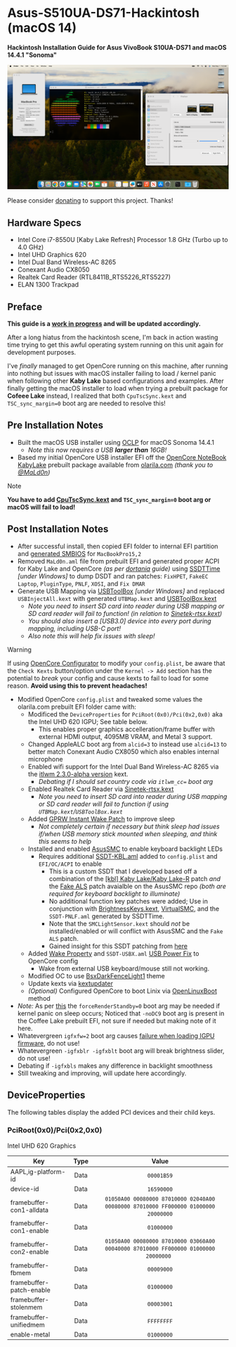 

# Asus-S510UA-DS71-Hackintosh (macOS 14)
**Hackintosh Installation Guide for Asus VivoBook S10UA-DS71 and macOS 14.4.1 "Sonoma"**
<p align="center" style="margin:0 auto !important;text-align:center !important;"><img src="Images/Asus-S510UA-DS71-Hackintosh-14.4.1.png"></p>

Please consider [donating](https://paypal.me/djouija) to support this project. Thanks!

## Hardware Specs
- Intel Core i7-8550U [Kaby Lake Refresh] Processor 1.8 GHz (Turbo up to 4.0 GHz)
- Intel UHD Graphics 620
- Intel Dual Band Wireless-AC 8265
- Conexant Audio CX8050
- Realtek Card Reader (RTL8411B_RTS5226_RTS5227)
- ELAN 1300 Trackpad

## Preface
**This guide is a <u>work in progress</u> and will be updated accordingly.**

After a long hiatus from the hackintosh scene, I'm back in action wasting time trying to get this awful operating system running on this unit again for development purposes.

I've _finally_ managed to get OpenCore running on this machine, after running into nothing but issues with macOS installer failing to load / kernel panic when following other **Kaby Lake** based configurations and examples.  After finally getting the macOS installer to load when trying a prebuilt package for **Cofeee Lake** instead, I realized that both `CpuTscSync.kext` and `TSC_sync_margin=0` boot arg are needed to resolve this!

## Pre Installation Notes

- Built the macOS USB installer using [OCLP](https://dortania.github.io/OpenCore-Legacy-Patcher/INSTALLER.html) for macOS Sonoma 14.4.1
	-  _Note this now requires a USB **larger than** 16GB!_
- Based my initial OpenCore USB installer EFI off the [OpenCore NoteBook KabyLake](https://olarila.com/files/OPENCORE1/EFI.Opencore.NoteBook.KabyLake.zip) prebuilt package available from [olarila.com](https://www.olarila.com/topic/5676-hackintosh-efi-folder-with-clover-and-opencore/)   _(thank you to [@MaLd0n](https://github.com/MaLd0n))_
> [!NOTE]
> **You have to add [CpuTscSync.kext](https://github.com/acidanthera/CpuTscSync/releases)  and `TSC_sync_margin=0` boot arg or macOS will fail to load!**

## Post Installation Notes

- After successful install, then copied EFI folder to internal EFI partition and [generated SMBIOS](https://github.com/corpnewt/GenSMBIOS) for `MacBookPro15,2`
- Removed `MaLd0n.aml` file from prebuilt EFI and generated proper ACPI for Kaby Lake and OpenCore _(as per [dortania](https://dortania.github.io/OpenCore-Install-Guide/config-laptop.plist/kaby-lake.html) guide)_ using [SSDTTime](https://github.com/corpnewt/SSDTTime) _[under Windows]_ to dump DSDT and ran patches: `FixHPET`, `FakeEC Laptop`, `PluginType`, `PNLF`, `XOSI`, and `Fix DMAR`
- Generate USB Mapping via [USBToolBox](https://github.com/USBToolBox/tool/releases) _[under Windows]_ and replaced `USBInjectAll.kext` with generated `UTBMap.kext` and [USBToolBox.kext](https://github.com/USBToolBox/kext)
	- _Note you need to insert SD card into reader during USB mapping or SD card reader will fail to function! (in relation to [Sinetek-rtsx.kext](https://github.com/cholonam/Sinetek-rtsx/releases))_
	- _You should also insert a [USB3.0] device into every port during mapping, including USB-C port!_
	- _Also note this will help fix issues with sleep!_

> [!WARNING]  
> If using [OpenCore Configurator](https://mackie100projects.altervista.org/download-opencore-configurator/) to modify your `config.plist`, be aware that the `Check Kexts` button/option under the `Kernel -> Add` section has the potential to *break* your config and cause kexts to fail to load for some reason.  **Avoid using this to prevent headaches!**
	
- Modified OpenCore `config.plist` and tweaked some values the olarila.com prebuilt EFI folder came with:
	- Modificed the `DeviceProperties` for `PciRoot(0x0)/Pci(0x2,0x0)` aka the Intel UHD 620 IGPU; See table below.
		- This enables proper graphics accelleration/frame buffer with external HDMI output, 4095MB VRAM, and Metal 3 support.
	- Changed AppleALC boot arg from `alcid=3` to instead use `alcid=13` to better match Conexant Audio CX8050 which also enables internal microphone
	- Enabled wifi support for the Intel Dual Band Wireless-AC 8265 via the [itlwm 2.3.0-alpha version](https://github.com/OpenIntelWireless/itlwm/releases/tag/v2.3.0-alpha) kext.
		- _Debating if I should set country code via `itlwm_cc=` boot arg_
	- Enabled Realtek Card Reader via [Sinetek-rtsx.kext](https://github.com/cholonam/Sinetek-rtsx/releases)
		- _Note you need to insert SD card into reader during USB mapping or SD card reader will fail to function if using `UTBMap.kext`/`USBToolBox.kext`_
	- Added [GPRW Instant Wake Patch](https://dortania.github.io/OpenCore-Post-Install/usb/misc/instant-wake.html) to improve sleep
		-  _Not completely certain if necessary but think sleep had issues if/when USB memory stick mounted when sleeping, and think this seems to help_
	- Installed and enabled [AsusSMC](https://github.com/hieplpvip/AsusSMC) to enable keyboard backlight LEDs
		- Requires additional [SSDT-KBL.aml](./macOS_14/Post-Install/SSDT/SSDT-KBL.aml) added to `config.plist` and `EFI/OC/ACPI` to enable
			- This is a custom SSDT that I developed based off a combination of the [[kbl] Kaby Lake/Kaby Lake-R]() patch _and_ the [Fake ALS](https://github.com/hieplpvip/AsusSMC/blob/master/patches/fake_als.txt) patch avaialble on the AsusSMC repo _(both are required for keyboard backlight to illuminate)_
			- No additional function key patches were added; Use in conjunction with [BrightnessKeys.kext](https://github.com/acidanthera/BrightnessKeys/releases), [VirtualSMC](https://github.com/acidanthera/VirtualSMC/releases), and the `SSDT-PNLF.aml` generated by SSDTTime.
			- Note that the `SMCLightSensor.kext` should _not_ be installed/enabled or will conflict with AsusSMC and the `Fake ALS` patch.
			- Gained insight for this SSDT patching from [here](https://github.com/hieplpvip/AsusSMC/issues/93)
	- Added [Wake Property](https://dortania.github.io/OpenCore-Post-Install/usb/misc/keyboard.html#method-1-add-wake-type-property-recommended) and `SSDT-USBX.aml` [USB Power Fix](https://dortania.github.io/OpenCore-Post-Install/usb/misc/power.html) to OpenCore config
		- Wake from external USB keyboard/mouse still not working. 
	- Modified OC to use [BsxDarkFenceLight1](https://github.com/blackosx/BsxDarkFenceLight1) theme
	- Update kexts via [kextupdater](https://github.com/MacThings/kextupdater)
	- _(Optional)_ Configured OpenCore to boot Linix via [OpenLinuxBoot](OpenLinuxBoot) method
- _Note:_ As per [this](https://dortania.github.io/OpenCore-Post-Install/universal/sleep.html#fixing-gpus) the `forceRenderStandby=0` boot arg may be needed if kernel panic on sleep occurs; Noticed that `-noDC9` boot arg is present in the Coffee Lake prebuilt EFI, not sure if needed but making note of it here.
- Whatevergreen `igfxfw=2` boot arg causes [failure when loading IGPU firmware](https://elitemacx86.com/threads/how-to-improve-igpu-performance-intel-graphics-on-macos.1059/), do not use!
- Whatevergreen `-igfxblr -igfxblt` boot arg will break brightness slider, do not use!
- Debating if `-igfxbls` makes any difference in backlight smoothness
- Still tweaking and improving, will update here accordingly.

## DeviceProperties

The following tables display the added PCI devices and their child keys.


### PciRoot(0x0)/Pci(0x2,0x0)

Intel UHD 620 Graphics

| **Key**                  | **Type** |   **Value**  |
|--------------------------|:--------:|:------------:|
| AAPL,ig-platform-id      |   Data   | ``00001B59`` |
| device-id                |   Data   | ``16590000`` |
| framebuffer-con1-alldata |   Data   | ``01050A00 00080000 87010000 02040A00 00080000 87010000 FF000000 01000000 20000000`` |
| framebuffer-con1-enable  |   Data   | ``01000000`` |
| framebuffer-con2-enable  |   Data   | ``01050A00 00080000 87010000 03060A00 00040000 87010000 FF000000 01000000 20000000 `` |
| framebuffer-fbmem        |   Data   | ``00009000`` |
| framebuffer-patch-enable |   Data   | ``01000000`` |
| framebuffer-stolenmem    |   Data   | ``00003001`` |
| framebuffer-unifiedmem   |   Data   | ``FFFFFFFF`` |
| enable-metal             |   Data   | ``01000000`` |
